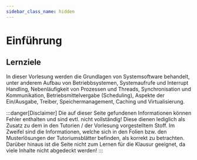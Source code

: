 ```yaml
---
sidebar_class_name: hidden
---
```



# Einführung

## Lernziele
In dieser Vorlesung werden die Grundlagen von Systemsoftware behandelt, unter anderem Aufbau von Betriebbsystemen, Systemaufrufe und Interrupt Handling, Nebenläufigkeit von Prozessen und Threads, Synchronisation und Kommunikation, Betriebsmittelvergabe (Scheduling), Aspekte der Ein/Ausgabe, Treiber, Speichermanagement, Caching und Virtualisierung.

:::danger[Disclaimer]
Die auf dieser Seite gefundenen Informationen können Fehler enthalten und sind evtl. nicht vollständig! Diese dienen lediglich als Zusatz zu dem in den Tutorien / der Vorlesung vorgestelltem Stoff. Im Zweifel sind die Informationen, welche sich in den Folien bzw. den Musterlösungen der Tutoriumsblätter befinden, als korrekt zu betrachten. Darüber hinaus ist die Seite nicht zum Lernen für die Klausur geeignet, da viele Inhalte nicht abgedeckt werden!
:::